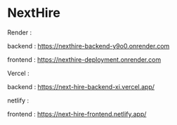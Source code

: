 # NextHire
Render :

backend : https://nexthire-backend-y9o0.onrender.com

frontend : https://nexthire-deployment.onrender.com

Vercel : 

backend : https://next-hire-backend-xi.vercel.app/

netlify : 

frontend : https://next-hire-frontend.netlify.app/
